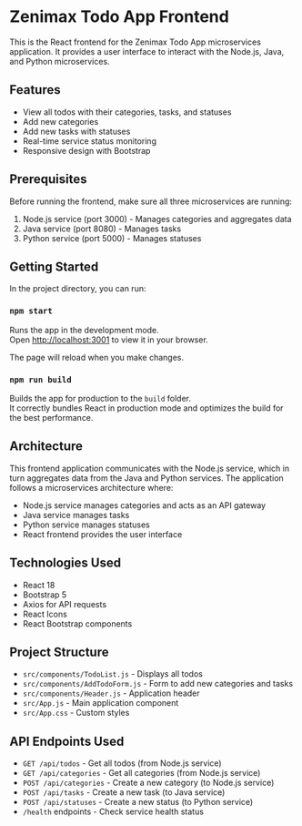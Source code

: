 # Zenimax Todo App Frontend

This is the React frontend for the Zenimax Todo App microservices application. It provides a user interface to interact with the Node.js, Java, and Python microservices.

## Features

- View all todos with their categories, tasks, and statuses
- Add new categories
- Add new tasks with statuses
- Real-time service status monitoring
- Responsive design with Bootstrap

## Prerequisites

Before running the frontend, make sure all three microservices are running:

1. Node.js service (port 3000) - Manages categories and aggregates data
2. Java service (port 8080) - Manages tasks
3. Python service (port 5000) - Manages statuses

## Getting Started

In the project directory, you can run:

### `npm start`

Runs the app in the development mode.\
Open [http://localhost:3001](http://localhost:3001) to view it in your browser.

The page will reload when you make changes.

### `npm run build`

Builds the app for production to the `build` folder.\
It correctly bundles React in production mode and optimizes the build for the best performance.

## Architecture

This frontend application communicates with the Node.js service, which in turn aggregates data from the Java and Python services. The application follows a microservices architecture where:

- Node.js service manages categories and acts as an API gateway
- Java service manages tasks
- Python service manages statuses
- React frontend provides the user interface

## Technologies Used

- React 18
- Bootstrap 5
- Axios for API requests
- React Icons
- React Bootstrap components

## Project Structure

- `src/components/TodoList.js` - Displays all todos
- `src/components/AddTodoForm.js` - Form to add new categories and tasks
- `src/components/Header.js` - Application header
- `src/App.js` - Main application component
- `src/App.css` - Custom styles

## API Endpoints Used

- `GET /api/todos` - Get all todos (from Node.js service)
- `GET /api/categories` - Get all categories (from Node.js service)
- `POST /api/categories` - Create a new category (to Node.js service)
- `POST /api/tasks` - Create a new task (to Java service)
- `POST /api/statuses` - Create a new status (to Python service)
- `/health` endpoints - Check service health status
